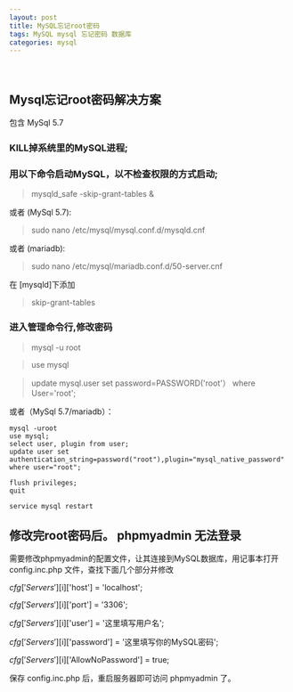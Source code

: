 ```yaml
---
layout: post
title: MySQL忘记root密码
tags: MySQL mysql 忘记密码 数据库
categories: mysql
---
```

　

## Mysql忘记root密码解决方案
包含 MySql 5.7

### KILL掉系统里的MySQL进程;

### 用以下命令启动MySQL，以不检查权限的方式启动;
>mysqld_safe -skip-grant-tables &

或者 (MySql 5.7):
>sudo nano /etc/mysql/mysql.conf.d/mysqld.cnf

或者 (mariadb):
>sudo nano /etc/mysql/mariadb.conf.d/50-server.cnf


在 [mysqld]下添加
>skip-grant-tables

### 进入管理命令行,修改密码
>mysql -u root

>use mysql

>update mysql.user set password=PASSWORD('root'） where User='root';

或者（MySql 5.7/mariadb）：

```
mysql -uroot
use mysql;
select user, plugin from user;  
update user set authentication_string=password("root"),plugin="mysql_native_password" where user="root";

flush privileges;
quit 

service mysql restart

```

## 修改完root密码后。 phpmyadmin 无法登录

需要修改phpmyadmin的配置文件，让其连接到MySQL数据库，用记事本打开 config.inc.php 文件，查找下面几个部分并修改

$cfg['Servers'][$i]['host'] = 'localhost';

$cfg['Servers'][$i]['port'] = '3306';

$cfg['Servers'][$i]['user'] = '这里填写用户名';

$cfg['Servers'][$i]['password'] = '这里填写你的MySQL密码';

$cfg['Servers'][$i]['AllowNoPassword'] = true;

保存 config.inc.php 后，重启服务器即可访问 phpmyadmin 了。
　
